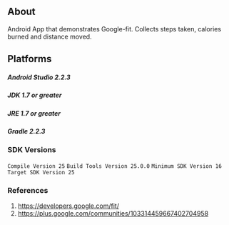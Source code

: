 
## About
Android App that demonstrates Google-fit. Collects steps taken, calories burned and distance moved.
## Platforms
##### Android Studio 2.2.3
##### JDK 1.7 or greater
##### JRE 1.7 or greater
##### Gradle 2.2.3
### SDK Versions

``
     Compile Version 25
``
``
     Build Tools Version 25.0.0
``
``
     Minimum SDK Version 16
``
``
     Target SDK Version 25
``

### References 
1. https://developers.google.com/fit/
2. https://plus.google.com/communities/103314459667402704958


